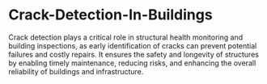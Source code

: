 # Crack-Detection-In-Buildings
Crack detection plays a critical role in structural health monitoring and building inspections, as early identification of cracks can prevent potential failures and costly repairs. It ensures the safety and longevity of structures by enabling timely maintenance, reducing risks, and enhancing the overall reliability of buildings and infrastructure.
